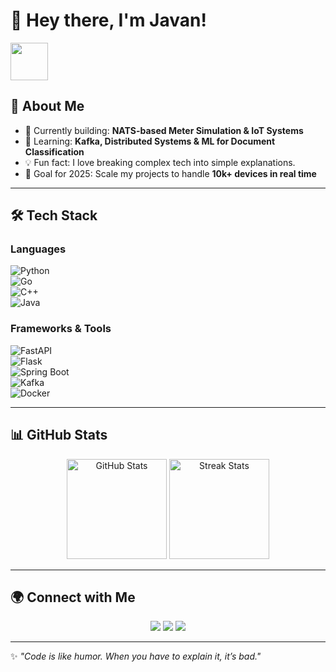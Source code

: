 # 👋 Hey there, I'm Javan!  

<img src="https://media.giphy.com/media/hvRJCLFzcasrR4ia7z/giphy.gif" width="60px" />  

## 🚀 About Me  
- 🔭 Currently building: **NATS-based Meter Simulation & IoT Systems**  
- 🌱 Learning: **Kafka, Distributed Systems & ML for Document Classification**  
- 💡 Fun fact: I love breaking complex tech into simple explanations.  
- 🎯 Goal for 2025: Scale my projects to handle **10k+ devices in real time**  

---

## 🛠️ Tech Stack  

### Languages  
![Python](https://img.shields.io/badge/Python-3776AB?style=flat&logo=python&logoColor=white)  
![Go](https://img.shields.io/badge/Go-00ADD8?style=flat&logo=go&logoColor=white)  
![C++](https://img.shields.io/badge/C++-00599C?style=flat&logo=cplusplus&logoColor=white)  
![Java](https://img.shields.io/badge/Java-007396?style=flat&logo=openjdk&logoColor=white)  

### Frameworks & Tools  
![FastAPI](https://img.shields.io/badge/FastAPI-009688?style=flat&logo=fastapi&logoColor=white)  
![Flask](https://img.shields.io/badge/Flask-000000?style=flat&logo=flask&logoColor=white)  
![Spring Boot](https://img.shields.io/badge/SpringBoot-6DB33F?style=flat&logo=springboot&logoColor=white)  
![Kafka](https://img.shields.io/badge/Kafka-231F20?style=flat&logo=apachekafka&logoColor=white)  
![Docker](https://img.shields.io/badge/Docker-2496ED?style=flat&logo=docker&logoColor=white)  

---

## 📊 GitHub Stats  

<p align="center">
  <img src="https://github-readme-stats.vercel.app/api?username=your-username&theme=radical&show_icons=true" alt="GitHub Stats" height="160" />
  <img src="https://github-readme-streak-stats.herokuapp.com/?user=your-username&theme=radical" alt="Streak Stats" height="160" />
</p>

---

## 🌍 Connect with Me  

<p align="center">
  <a href="https://www.linkedin.com/in/your-linkedin"><img src="https://img.shields.io/badge/LinkedIn-0A66C2?style=for-the-badge&logo=linkedin&logoColor=white"/></a>
  <a href="https://twitter.com/your-twitter"><img src="https://img.shields.io/badge/Twitter-1DA1F2?style=for-the-badge&logo=twitter&logoColor=white"/></a>
  <a href="mailto:your.email@example.com"><img src="https://img.shields.io/badge/Email-D14836?style=for-the-badge&logo=gmail&logoColor=white"/></a>
</p>

---

✨ *"Code is like humor. When you have to explain it, it’s bad."*  
